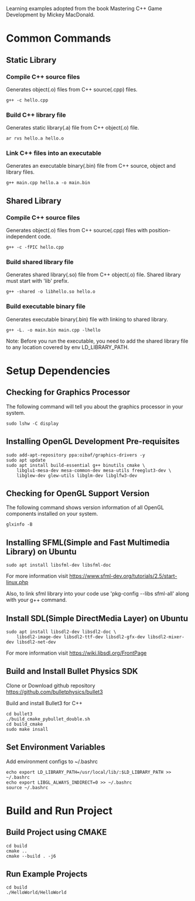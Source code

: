 Learning examples adopted from the book Mastering C++ Game Development by Mickey MacDonald.

# Common Commands
## Static Library
### Compile C++ source files
Generates object(.o) files from C++ source(.cpp) files.
```
g++ -c hello.cpp
```
### Build C++ library file
Generates static library(.a) file from C++ object(.o) file.
```
ar rvs hello.a hello.o
```
### Link C++ files into an executable
Generates an executable binary(.bin) file  from C++ source, object and library files.
```
g++ main.cpp hello.a -o main.bin
```
## Shared Library
### Compile C++ source files
Generates object(.o) files from C++ source(.cpp) files with position-independent code.
```
g++ -c -fPIC hello.cpp
```
### Build shared library file
Generates shared library(.so) file from C++ object(.o) file. Shared library must start with 'lib' prefix.
```
g++ -shared -o libhello.so hello.o
```
### Build executable binary file
Generates executable binary(.bin) file with linking to shared library.
```
g++ -L. -o main.bin main.cpp -lhello
```
Note: Before you run the executable, you need to add the shared library file to any location covered by env LD_LIBRARY_PATH.
# Setup Dependencies
## Checking for Graphics Processor
The following command will tell you about the graphics processor in your system.
```
sudo lshw -C display
```
## Installing OpenGL Development Pre-requisites
```
sudo add-apt-repository ppa:oibaf/graphics-drivers -y
sudo apt update
sudo apt install build-essential g++ binutils cmake \
    libglu1-mesa-dev mesa-common-dev mesa-utils freeglut3-dev \
    libglew-dev glew-utils libglm-dev libglfw3-dev
```
## Checking for OpenGL Support Version
The following command shows version information of all OpenGL components installed on your system.
```
glxinfo -B
```
## Installing SFML(Simple and Fast Multimedia Library) on Ubuntu
```
sudo apt install libsfml-dev libsfml-doc
```
For more information visit https://www.sfml-dev.org/tutorials/2.5/start-linux.php

Also, to link sfml library into your code use 'pkg-config --libs sfml-all' along with your g++ command.
## Install SDL(Simple DirectMedia Layer) on Ubuntu
```
sudo apt install libsdl2-dev libsdl2-doc \
    libsdl2-image-dev libsdl2-ttf-dev libsdl2-gfx-dev libsdl2-mixer-dev libsdl2-net-dev
```
For more information visit https://wiki.libsdl.org/FrontPage
## Build and Install Bullet Physics SDK
Clone or Download github repository https://github.com/bulletphysics/bullet3

Build and install Bullet3 for C++
```
cd bullet3
./build_cmake_pybullet_double.sh
cd build_cmake
sudo make insall
```
## Set Environment Variables
Add environment configs to ~/.bashrc
```
echo export LD_LIBRARY_PATH=/usr/local/lib/:$LD_LIBRARY_PATH >> ~/.bashrc
echo export LIBGL_ALWAYS_INDIRECT=0 >> ~/.bashrc
source ~/.bashrc
```
# Build and Run Project
## Build Project using CMAKE
```
cd build
cmake ..
cmake --build . -j6
```
## Run Example Projects
```
cd build
./HelloWorld/HelloWorld
```
